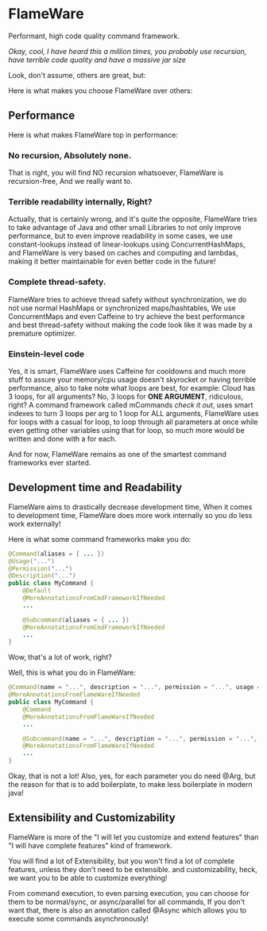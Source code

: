 # FlameWare
Performant, high code quality command framework.

*Okay, cool, I have heard this a million times, you probably use recursion, have terrible code quality and have a massive jar size*

Look, don't assume, others are great, but:

Here is what makes you choose FlameWare over others:

## Performance
Here is what makes FlameWare top in performance:
### No recursion, Absolutely none.
That is right, you will find NO recursion whatsoever, FlameWare is recursion-free,
And we really want to.

### Terrible readability internally, Right?
Actually, that is certainly wrong, and it's quite the opposite, FlameWare tries to take advantage of Java and other small Libraries to not only improve performance,
but to even improve readability in some cases, we use constant-lookups instead of linear-lookups using ConcurrentHashMaps, and 
FlameWare is very based on caches and computing and lambdas, making it better maintainable for even better code in the future!

### Complete thread-safety.
FlameWare tries to achieve thread safety without synchronization, we do not use normal HashMaps or synchronized maps/hashtables,
We use ConcurrentMaps and even Caffeine to try achieve the best performance and best thread-safety without making 
the code look like it was made by a premature optimizer.

### Einstein-level code
Yes, it is smart, FlameWare uses Caffeine for cooldowns and much more stuff to assure your memory/cpu usage doesn't skyrocket 
or having terrible performance, also to take note what loops are best, for example:
Cloud has 3 loops, for all arguments? No, 3 loops for **ONE ARGUMENT**, ridiculous, right?
A command framework called mCommands *check it out*, uses smart indexes to turn 3 loops per arg to 1 loop for ALL arguments,
FlameWare uses for loops with a casual for loop, to loop through all parameters at once while
even getting other variables using that for loop, so much more would be written and done with a for each.

And for now, FlameWare remains as one of the smartest command frameworks ever started.

## Development time and Readability
FlameWare aims to drastically decrease development time,
When it comes to development time, FlameWare does more work internally so you do less work externally!

Here is what some command frameworks make you do:
```java
@Command(aliases = { ... })
@Usage("...")
@Permission("...")
@Description("...")
public class MyCommand {
    @Default
    @MoreAnnotationsFromCmdFrameworkIfNeeded
    ...

    @Subcommand(aliases = { ... })
    @MoreAnnotationsFromCmdFrameworkIfNeeded
    ...
}
```
Wow, that's a lot of work, right?

Well, this is what you do in FlameWare:
```java
@Command(name = "...", description = "...", permission = "...", usage = "...", aliases = "...")
@MoreAnnotationsFromFlameWareIfNeeded
public class MyCommand {
    @Command
    @MoreAnnotationsFromFlameWareIfNeeded
    ...

    @Subcommand(name = "...", description = "...", permission = "...", aliases = "...")
    @MoreAnnotationsFromFlameWareIfNeeded
    ...
}
```

Okay, that is not a lot!
Also, yes, for each parameter you do need @Arg, but the reason for that is to add boilerplate, to make less boilerplate in modern java!

## Extensibility and Customizability
FlameWare is more of the "I will let you customize and extend features" than "I will have complete features" kind of framework.

You will find a lot of Extensibility, but you won't find a lot of complete features, unless they don't need to be extensible.
and customizability, heck, we want you to be able to customize everything!

From command execution, to even parsing execution, you can choose for them to be normal/sync, or async/parallel for all commands,
If you don't want that, there is also an annotation called @Async which allows you to execute some commands asynchronously!


